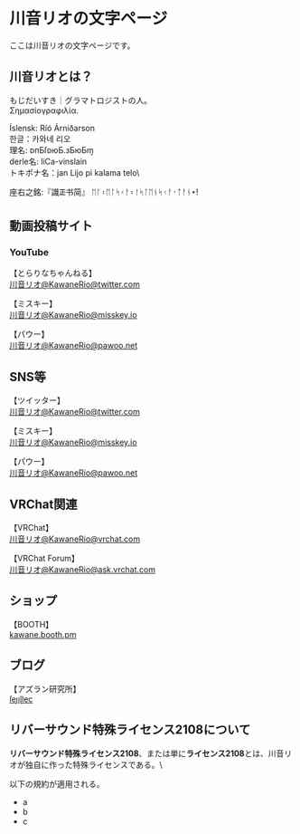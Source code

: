 # 川音リオの文字ページ
ここは川音リオの文字ページです。

## 川音リオとは？
もじだいすき｜グラマトロジストの人。\
Σημασίογραφιλία.

Íslensk: Ríó Árniðarson\
한글：카와네 리오\
理名: ᴅᴨƂſᴅюƂ.зƂюƂm͔\
derle名: liCa-vinslain\
トキポナ名：jan Lijo pi kalama telo\



座右之銘:『識𝍶书简』
ᛖᚴ᛬ᛖᛚᛋᚲᚨ᛬ᛁ́ᛋᛚᛖᚾᛋᚲᚨ᛫ᛏᚨᚾ᛭!


## 動画投稿サイト
### YouTube
【とらりなちゃんねる】\
[川音リオ@KawaneRio@twitter.com](https://twitter.com/KawaneRio)

【ミスキー】\
[川音リオ@KawaneRio@misskey.io](https://misskey.io/@KawaneRio)

【パウー】\
[川音リオ@KawaneRio@pawoo.net](https://pawoo.net/@KawaneRio)

## SNS等
【ツイッター】\
[川音リオ@KawaneRio@twitter.com](https://twitter.com/KawaneRio)

【ミスキー】\
[川音リオ@KawaneRio@misskey.io](https://misskey.io/@KawaneRio)

【パウー】\
[川音リオ@KawaneRio@pawoo.net](https://pawoo.net/@KawaneRio)


## VRChat関連
【VRChat】\
[川音リオ@KawaneRio@vrchat.com](https://vrchat.com/home/user/usr_d865c0d5-dfb7-4167-9329-8324fa94cee2)

【VRChat Forum】\
[川音リオ@KawaneRio@ask.vrchat.com](https://ask.vrchat.com/u/kawanerio/summary)


## 

## ショップ
【BOOTH】\
[kawane.booth.pm](https://kawane.booth.pm/)


## ブログ
【アズラン研究所】\
[ſeȷıɭlec](https://viid.blog.jp)

## リバーサウンド特殊ライセンス2108について

**リバーサウンド特殊ライセンス2108**、または単に**ライセンス2108**とは、川音リオが独自に作った特殊ライセンスである。\

以下の規約が適用される。

- a
- b
- c
